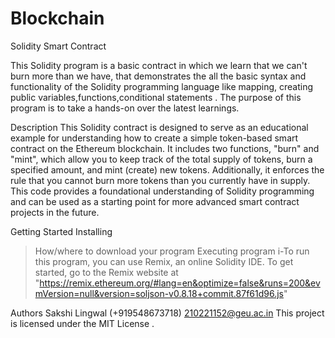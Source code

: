 # Blockchain
Solidity Smart Contract 

This Solidity program is a  basic contract in which we learn that we can't burn more than we have, that demonstrates the all the basic syntax and functionality of the Solidity programming language like mapping,
creating public variables,functions,conditional statements . The purpose of this program is to take a hands-on over the latest learnings.

Description
This Solidity contract is designed to serve as an educational example for understanding how to create a simple token-based smart contract on the Ethereum blockchain. It includes two functions, "burn" and "mint",
which allow you to keep track of the total supply of tokens, burn a specified amount, and mint (create) new tokens. Additionally, it enforces the rule that you cannot burn more tokens than you currently have in 
supply. This code provides a foundational understanding of Solidity programming and can be used as a starting point for more advanced smart contract projects in the future.

Getting Started
Installing
>How/where to download your program
Executing program
i-To run this program, you can use Remix, an online Solidity IDE. To get started, go to the Remix website at  "https://remix.ethereum.org/#lang=en&optimize=false&runs=200&evmVersion=null&version=soljson-v0.8.18+commit.87f61d96.js"

Authors
Sakshi Lingwal (+919548673718)
210221152@geu.ac.in 
This project is licensed under the MIT License .

